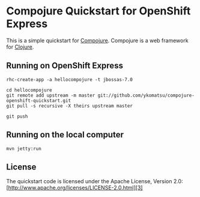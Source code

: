 # Compojure Quickstart for OpenShift Express

This is a simple quickstart for [Compojure][1].
Compojure is a web framework for [Clojure][2].

  [1]: https://github.com/weavejester/compojure
  [2]: http://clojure.org/

## Running on OpenShift Express

    rhc-create-app -a hellocompojure -t jbossas-7.0

    cd hellocompojure
    git remote add upstream -m master git://github.com/ykomatsu/compojure-openshift-quickstart.git
    git pull -s recursive -X theirs upstream master

    git push

## Running on the local computer

    mvn jetty:run

## License

The quickstart code is licensed under the Apache License, Version 2.0: [http://www.apache.org/licenses/LICENSE-2.0.html][3]

  [3]: http://www.apache.org/licenses/LICENSE-2.0.html

